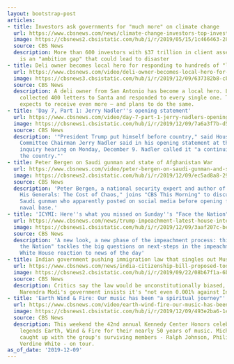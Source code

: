 ```yaml
---
layout: bootstrap-post
articles:
- title: Investors ask governments for "much more" on climate change
  url: https://www.cbsnews.com/news/climate-change-investors-top-investors-ask-governments-to-do-much-more-on-climate-change/
  image: https://cbsnews2.cbsistatic.com/hub/i/r/2019/05/15/1c466463-28ed-48e3-85e9-664819ab2ba6/thumbnail/1200x630/8c147474409d4af8d684c57345aa6d0e/climate-gettyimages-1139310771.jpg
  source: CBS News
  description: More than 600 investors with $37 trillion in client assets say there
    is an "ambition gap" that could lead to disaster
- title: Deli owner becomes local hero for responding to hundreds of "letters to Santa"
  url: https://www.cbsnews.com/video/deli-owner-becomes-local-hero-for-responding-to-hundreds-of-letters-to-santa/
  image: https://cbsnews3.cbsistatic.com/hub/i/r/2019/12/09/637382b8-cb69-46be-9813-17cc921dc8b9/thumbnail/1200x630/c43324ccd8681b22e864d97c0b23574b/deliworkersponsoredsegment-1991038-640x360.jpg
  source: CBS News
  description: A deli owner from San Antonio has become a local hero. Last year, he
    collected 400 letters to Santa and responded to every single one. This year, he
    expects to receive even more – and plans to do the same.
- title: 'Day 7, Part 1: Jerry Nadler''s opening statement'
  url: https://www.cbsnews.com/video/day-7-part-1-jerry-nadlers-opening-statement/
  image: https://cbsnews1.cbsistatic.com/hub/i/r/2019/12/09/7a6a3f7b-d58c-4c4e-af38-7d824e25c2ea/thumbnail/1200x630/546b19eae74659b5c5de0c12ad1eb17c/1209-cbsn-d7p1-jerrynadleropeningstatement-1991024-640x360.jpg
  source: CBS News
  description: '"President Trump put himself before country," said House Judiciary
    Committee Chairman Jerry Nadler said in his opening statement at the impeachment
    inquiry hearing on Monday, December 9. Nadler called it "a continuing risk to
    the country."'
- title: Peter Bergen on Saudi gunman and state of Afghanistan War
  url: https://www.cbsnews.com/video/peter-bergen-on-saudi-gunman-and-state-of-afghanistan-war/
  image: https://cbsnews2.cbsistatic.com/hub/i/r/2019/12/09/ec5ad8a8-2919-431d-b776-4639c0d2772e/thumbnail/1200x630/3ad50bf776a8a42428e485f185a80195/1209-ctm-peterbergen-bergen-1991029-640x360.jpg
  source: CBS News
  description: 'Peter Bergen, a national security expert and author of "Trump and
    His Generals: The Cost of Chaos," joins "CBS This Morning" to discuss the suspected
    Saudi gunman who apparently posted on social media before opening fire at a Florida
    naval base.'
- title: 'ICYMI: Here''s what you missed on Sunday''s "Face the Nation"'
  url: https://www.cbsnews.com/news/trump-impeachment-latest-house-intelligence-committee-pensacola-shooting-updates-face-the-nation-december-8-2019/
  image: https://cbsnews1.cbsistatic.com/hub/i/r/2019/12/09/3aaf207c-be81-4210-99aa-467fa9ad7cab/thumbnail/1200x630/d5de46d859f5f5cbcc916d97723371ad/20191208-cru-ftn-8046.jpg
  source: CBS News
  description: 'A new look, a new phase of the impeachment process: this week''s "Face
    the Nation" tackles the big questions on next-steps in the impeachment probe and
    White House reaction to news of the day'
- title: Indian government pushing immigration law that singles out Muslims
  url: https://www.cbsnews.com/news/india-citizenship-bill-proposed-today-by-narendra-modi-government-would-single-out-muslims-2019-12-09/
  image: https://cbsnews2.cbsistatic.com/hub/i/r/2019/09/22/08b67f1a-6bc8-482b-ad20-9f381d1e4e3d/thumbnail/1200x630g1/76b1dbcd393037627c83e16acf87f5f2/gettyimages-1170217767.jpg
  source: CBS News
  description: Critics say the law would be unconstitutionally biased, but Prime Minister
    Narendra Modi's government insists it's "not even 0.001% against India's minorities."
- title: 'Earth Wind & Fire: Our music has been "a spiritual journey"'
  url: https://www.cbsnews.com/video/earth-wind-fire-our-music-has-been-a-spiritual-journey/
  image: https://cbsnews1.cbsistatic.com/hub/i/r/2019/12/09/493e2ba6-1e50-46f1-bba9-855847973aa3/thumbnail/1200x630/6ebce1a0d0cc6d79e594576c18ecd79d/1209-ctm-kchearthwindfire-miller-1991008-640x360.jpg
  source: CBS News
  description: This weekend the 42nd annual Kennedy Center Honors celebrated music
    legends Earth, Wind & Fire for their nearly 50 years of music. Michelle Miller
    caught up with the group's surviving members - Ralph Johnson, Philip Bailey and
    Verdine White - on tour.
as_of_date: '2019-12-09'
---
```


